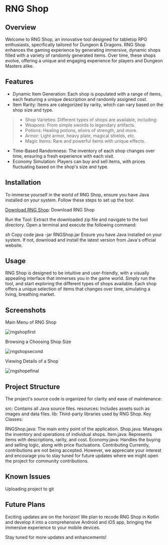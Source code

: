 # RNG Shop
## Overview
Welcome to RNG Shop, an innovative tool designed for tabletop RPG enthusiasts, specifically tailored for Dungeon & Dragons. RNG Shop enhances the gaming experience by generating immersive, dynamic shops filled with a variety of randomly generated items. Over time, these shops evolve, offering a unique and engaging experience for players and Dungeon Masters alike.

## Features
* Dynamic Item Generation: Each shop is populated with a range of items, each featuring a unique description and randomly assigned cost.
* Item Rarity: Items are categorized by rarity, which can vary based on the shop size and type.
> * Shop Varieties: Different types of shops are available, including:
> * Weapons: From simple swords to legendary artifacts.
> * Potions: Healing potions, elixirs of strength, and more.
> * Armor: Light armor, heavy plate, magical shields, etc.
> * Magic Items: Rare and powerful items with unique effects.
* Time-Based Randomness: The inventory of each shop changes over time, ensuring a fresh experience with each visit.
* Economy Simulation: Players can buy and sell items, with prices fluctuating based on the shop's size and type.
## Installation
To immerse yourself in the world of RNG Shop, ensure you have Java installed on your system. Follow these steps to set up the tool:

[Download RNG Shop](https://chatgpt.com/c/c1c73e6e-6e20-4938-ba78-b4624bb9b240#): Download RNG Shop

Run the Tool: Extract the downloaded zip file and navigate to the tool directory. Open a terminal and execute the following command:

sh
Copy code
java -jar RNGShop.jar
Ensure you have Java installed on your system. If not, download and install the latest version from Java's official website.

## Usage
RNG Shop is designed to be intuitive and user-friendly, with a visually appealing interface that immerses you in the game world. Simply run the tool, and start exploring the different types of shops available. Each shop offers a unique selection of items that changes over time, simulating a living, breathing market.

## Screenshots

Main Menu of RNG Shop

![rngshopfirst](https://github.com/Snowmnason/RNG-Shop/assets/76261517/a95c5bf7-ed8d-433d-9003-98fbc324e07f)


Browsing a Choosing Shop Size

![rngshopsecond](https://github.com/Snowmnason/RNG-Shop/assets/76261517/70dd8edd-60a6-43f1-9b62-ce90d0eb21d8)


Viewing Details of a Shop

![rngshopefinal](https://github.com/Snowmnason/RNG-Shop/assets/76261517/c5b743d2-6a0a-46ca-8df6-b171b265ba98)


## Project Structure
The project's source code is organized for clarity and ease of maintenance:

src: Contains all Java source files.
resources: Includes assets such as images and data files.
lib: Third-party libraries used by RNG Shop.
Key Classes:

RNGShop.java: The main entry point of the application.
Shop.java: Manages the inventory and operations of individual shops.
Item.java: Represents items with descriptions, rarity, and cost.
Economy.java: Handles the buying and selling logic, along with price fluctuations.
Contributing
Currently, contributions are not being accepted. However, we appreciate your interest and encourage you to stay tuned for future updates where we might open the project for community contributions.

## Known Issues
Uploading project to git

## Future Plans
Exciting updates are on the horizon! We plan to recode RNG Shop in Kotlin and develop it into a comprehensive Android and iOS app, bringing the immersive experience to your mobile devices.

Stay tuned for more updates and enhancements!
